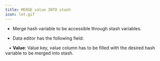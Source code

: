 ```yaml
---
title: MERGE value INTO stash
icon: let.gif
---
```


* Merge hash variable to be accessible through stash variables. 

* Data editor has the following field: <br />

&nbsp; &nbsp;• **Value**: Value key, value column has to be filled with the desired hash variable to be merged into stash.


